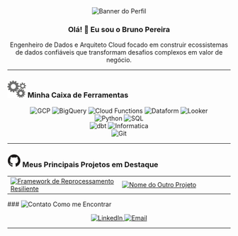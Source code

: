 <div align="center">

  <img src="https://www.atrainformatica.com.br/wp-content/uploads/2019/12/cropped-Logo_350x70_2.png" alt="Banner do Perfil"/>

  <br/>

  <h3>Olá! 👋 Eu sou o Bruno Pereira</h3>
  <p>Engenheiro de Dados e Arquiteto Cloud focado em construir ecossistemas de dados confiáveis que transformam desafios complexos em valor de negócio.</p>

</div>

---

### <img src="./assets/3.gif" alt="3" height="39"/> Minha Caixa de Ferramentas

<div align="center">
  
  <img src="https://img.shields.io/badge/Google_Cloud-4285F4?style=plastic&logo=google-cloud&logoColor=white" height="25" alt="GCP"/>
  <img src="https://img.shields.io/badge/BigQuery-669DF6?style=plastic&logo=google-bigquery&logoColor=white" height="25" alt="BigQuery"/>
  <img src="https://img.shields.io/badge/Cloud_Functions-4A5965?style=plastic&logo=google-cloud&logoColor=white" height="25" alt="Cloud Functions"/>
  <img src="https://img.shields.io/badge/Dataform-F8A433?style=plastic&logo=google-cloud&logoColor=white" height="25" alt="Dataform"/>
  <img src="https://img.shields.io/badge/Looker-4285F4?style=plastic&logo=looker&logoColor=white" height="25" alt="Looker"/>
  <br/>
  
  <img src="https://img.shields.io/badge/Python-3776AB?style=plastic&logo=python&logoColor=white" height="25" alt="Python"/>
  <img src="https://img.shields.io/badge/SQL-025E8C?style=plastic&logo=postgresql&logoColor=white" height="25" alt="SQL"/>
  <br/>
  
  <img src="https://img.shields.io/badge/dbt-FF694B?style=plastic&logo=dbt&logoColor=white" height="25" alt="dbt"/>
  <img src="https://img.shields.io/badge/Informatica-FF4D00?style=plastic&logo=informatica&logoColor=white" height="25" alt="Informatica"/>
  <br/>
  
  <img src="https://img.shields.io/badge/Git-F05032?style=plastic&logo=git&logoColor=white" height="25" alt="Git"/>
</div>

---
### <img src="https://raw.githubusercontent.com/devicons/devicon/master/icons/github/github-original.svg" alt="GitHub" height="30"/> Meus Principais Projetos em Destaque

<table>
  <tr>
    <td width="50%">
      <a href="URL_PARA_O_REPO_DO_FRAMEWORK" target="_blank">
        <img src="https://github-readme-stats.vercel.app/api/pin/?username=brunopereiraatra&repo=framework-reprocessamento-resiliente&theme=dracula&show_owner=true" alt="Framework de Reprocessamento Resiliente">
      </a>
    </td>
    <td width="50%">
      <a href="URL_PARA_OUTRO_PROJETO" target="_blank">
        <img src="https://github-readme-stats.vercel.app/api/pin/?username=brunopereiraatra&repo=NOME_DE_OUTRO_REPO&theme=dracula&show_owner=true" alt="Nome do Outro Projeto">
      </a>
    </td>
  </tr>
</table>
### <img src="https://i.imgur.com/b9IWIh3.png" alt="Contato" height="30"/> Como me Encontrar

<p align="center">
  <a href="URL_DO_SEU_LINKEDIN" target="_blank">
    <img src="https://img.shields.io/badge/LinkedIn-0077B5?style=for-the-badge&logo=linkedin&logoColor=white" alt="LinkedIn"/>
  </a>
  <a href="mailto:SEU_EMAIL@exemplo.com" target="_blank">
    <img src="https://img.shields.io/badge/Email-D14836?style=for-the-badge&logo=gmail&logoColor=white" alt="Email"/>
  </a>
</p>

---
